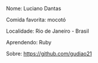 Nome: Luciano Dantas

Comida favorita: mocotó

Localidade: Rio de Janeiro - Brasil

Aprendendo: Ruby

Sobre: https://github.com/gudiao21